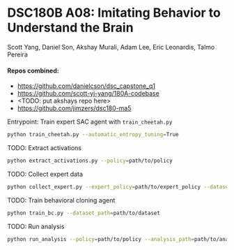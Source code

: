 # DSC180B A08: Imitating Behavior to Understand the Brain

Scott Yang, Daniel Son, Akshay Murali, Adam Lee, Eric Leonardis, Talmo Pereira

#### Repos combined:
- https://github.com/danielcson/dsc_capstone_q1
- https://github.com/scott-yj-yang/180A-codebase
- <TODO: put akshays repo here>
- https://github.com/jimzers/dsc180-ma5

Entrypoint: Train expert SAC agent with `train_cheetah.py`
```bash
python train_cheetah.py --automatic_entropy_tuning=True
```

TODO: Extract activations
```bash
python extract_activations.py --policy=path/to/policy
```

TODO: Collect expert data
```bash
python collect_expert.py --expert_policy=path/to/expert_policy --dataset_path=path/to/dataset
```

TODO: Train behavioral cloning agent
```bash
python train_bc.py --dataset_path=path/to/dataset
```

TODO: Run analysis
```bash
python run_analysis --policy=path/to/policy --analysis_path=path/to/analysis 
```